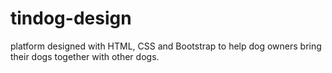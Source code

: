 # tindog-design
platform designed with HTML, CSS and Bootstrap to help dog owners bring their dogs together with other dogs.

